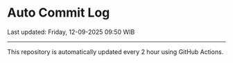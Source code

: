 # Auto Commit Log

Last updated: Friday, 12-09-2025 09:50 WIB

---

This repository is automatically updated every 2 hour using GitHub Actions.

